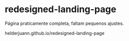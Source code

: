 # redesigned-landing-page

Página praticamente completa, faltam pequenos ajustes.

helderjuann.github.io/redesigned-landing-page
